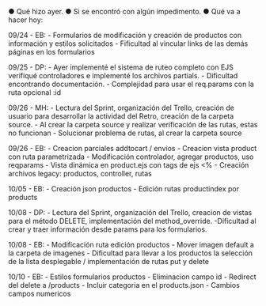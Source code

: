 ● Qué hizo ayer.
● Si se encontró con algún impedimento.
● Qué va a hacer hoy:

09/24 - EB: - Formularios de modificación y creación de productos con información y estilos solicitados
            - Fificultad al vincular links de las demás páginas en los formularios

09/25 - DP: - Ayer implementé el sistema de ruteo completo con EJS verifiqué controladores e implementé los archivos partials.
            - Dificultad encontrando documentación.
            - Complejidad para usar el req.params con la ruta opcional :id
            
09/26 - MH: - Lectura del Sprint, organización del Trello, creación de usuario para desarrollar la actividad del Retro, creación de la carpeta source.
            - Al crear la carpeta source y realizar verificación de las rutas, estas no funcionan 
            - Solucionar problema de rutas, al crear la carpeta source
            
09/26 - EB: - Creacion parciales addtocart / envios
            - Creacion vista product con ruta parametrizada
            - Modificación controlador, agregar productos, uso reqparams
            - Vista dinámica en product.ejs con tags de ejs <%
            - Creación archivos legacy: productos, controller, rutas
            
10/05 - EB: - Creación json productos
            - Edición rutas productindex por products

10/08 - DP: - Lectura del Sprint, organización del Trello, creacion de vistas para el método DELETE, implementación del method_override.
    -Dificultad al crear y traer información desde params para los formularios.
            
10/08 - EB: - Modificación ruta edición productos
            - Mover imagen default a la carpeta de imagenes
            - Dificultad para llevar a los productos la selección de la lista desplegable / implementación de rutas put y delete
            
10/10 - EB: - Estilos formularios productos
            - Eliminacion campo id
            - Redirect del delete a /products
            - Incluir categoria en el products.json
            - Cambios campos numericos
            

